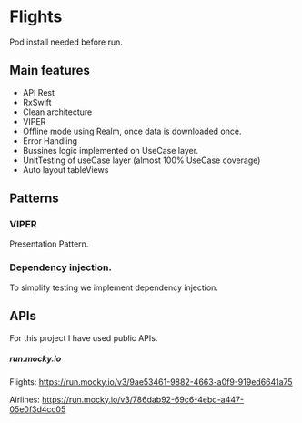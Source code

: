 # Flights

Pod install needed before run.

## Main features
- API Rest
- RxSwift 
- Clean architecture
- VIPER
- Offline mode using Realm, once data is downloaded once.
- Error Handling
- Bussines logic implemented on UseCase layer.
- UnitTesting of useCase layer (almost 100% UseCase coverage)
- Auto layout tableViews
 
## Patterns
### VIPER
Presentation Pattern.

### Dependency injection.
To simplify testing we implement dependency injection.

## APIs
For this project I have used public APIs.

##### run.mocky.io
Flights:
https://run.mocky.io/v3/9ae53461-9882-4663-a0f9-919ed6641a75

Airlines:
https://run.mocky.io/v3/786dab92-69c6-4ebd-a447-05e0f3d4cc05
